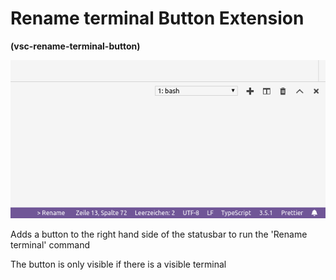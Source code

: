 # Rename terminal Button Extension

**(vsc-rename-terminal-button)**

![A screenshot showing the changes made by this extension](https://raw.githubusercontent.com/sketchbuch/vsc-rename-terminal-button/master/docs/images/screenshot.png '# Rename terminal Button Extension')

Adds a button to the right hand side of the statusbar to run the 'Rename terminal' command

The button is only visible if there is a visible terminal
